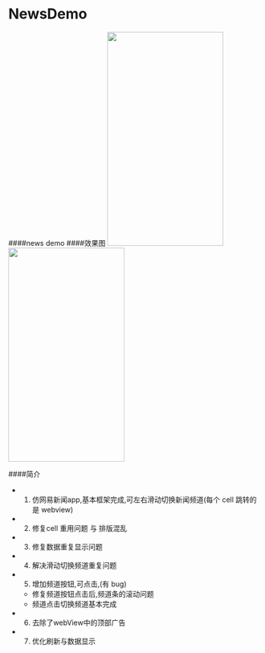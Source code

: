 # NewsDemo

####news demo
####效果图
<img src="http://ww4.sinaimg.cn/mw690/e70bae90gw1f53v2ngvlej20hs0vkwlp.jpg" alt="" width="231" height="426" />   <img src="http://ww2.sinaimg.cn/mw690/e70bae90gw1f53v2p2494j20hs0vk772.jpg" alt="" width="231" height="426" />

####简介
* 1. 仿网易新闻app,基本框架完成,可左右滑动切换新闻频道(每个 cell 跳转的是 webview)  
* 2. 修复cell 重用问题 与 排版混乱
* 3. 修复数据重复显示问题
* 4. 解决滑动切换频道重复问题
* 5. 增加频道按钮,可点击,(有 bug)  
  * 修复频道按钮点击后,频道条的滚动问题 
  * 频道点击切换频道基本完成     
* 6. 去除了webView中的顶部广告  
* 7. 优化刷新与数据显示  
